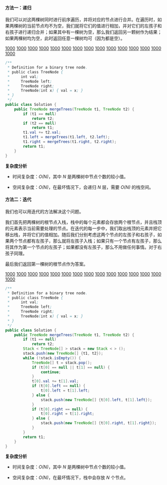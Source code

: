 #### 方法一：递归

我们可以对这两棵树同时进行前序遍历，并将对应的节点进行合并。在遍历时，如果两棵树的当前节点均不为空，我们就将它们的值进行相加，并对它们的左孩子和右孩子进行递归合并；如果其中有一棵树为空，那么我们返回另一颗树作为结果；如果两棵树均为空，此时返回任意一棵树均可（因为都是空）。

  [1000](https://pic.leetcode-cn.com/Figures/617/617_Merge_Trees_RecursionSlide1.PNG)  [1000](https://pic.leetcode-cn.com/Figures/617/617_Merge_Trees_RecursionSlide2.PNG)  [1000](https://pic.leetcode-cn.com/Figures/617/617_Merge_Trees_RecursionSlide3.PNG)  [1000](https://pic.leetcode-cn.com/Figures/617/617_Merge_Trees_RecursionSlide4.PNG)  [1000](https://pic.leetcode-cn.com/Figures/617/617_Merge_Trees_RecursionSlide5.PNG)  [1000](https://pic.leetcode-cn.com/Figures/617/617_Merge_Trees_RecursionSlide6.PNG)  [1000](https://pic.leetcode-cn.com/Figures/617/617_Merge_Trees_RecursionSlide7.PNG)  [1000](https://pic.leetcode-cn.com/Figures/617/617_Merge_Trees_RecursionSlide8.PNG)  [1000](https://pic.leetcode-cn.com/Figures/617/617_Merge_Trees_RecursionSlide9.PNG)  [1000](https://pic.leetcode-cn.com/Figures/617/617_Merge_Trees_RecursionSlide10.PNG)  [1000](https://pic.leetcode-cn.com/Figures/617/617_Merge_Trees_RecursionSlide11.PNG)  [1000](https://pic.leetcode-cn.com/Figures/617/617_Merge_Trees_RecursionSlide12.PNG)  [1000](https://pic.leetcode-cn.com/Figures/617/617_Merge_Trees_RecursionSlide13.PNG)  [1000](https://pic.leetcode-cn.com/Figures/617/617_Merge_Trees_RecursionSlide14.PNG)  [1000](https://pic.leetcode-cn.com/Figures/617/617_Merge_Trees_RecursionSlide15.PNG) 


```Java [sol1]
/**
 * Definition for a binary tree node.
 * public class TreeNode {
 *     int val;
 *     TreeNode left;
 *     TreeNode right;
 *     TreeNode(int x) { val = x; }
 * }
 */
public class Solution {
    public TreeNode mergeTrees(TreeNode t1, TreeNode t2) {
        if (t1 == null)
            return t2;
        if (t2 == null)
            return t1;
        t1.val += t2.val;
        t1.left = mergeTrees(t1.left, t2.left);
        t1.right = mergeTrees(t1.right, t2.right);
        return t1;
    }
}
```

**复杂度分析**

* 时间复杂度：*O(N)*，其中 *N* 是两棵树中节点个数的较小值。

* 空间复杂度：*O(N)*，在最坏情况下，会递归 *N* 层，需要 *O(N)* 的栈空间。

#### 方法二：迭代

我们也可以用迭代的方法解决这个问题。

我们首先把两棵树的根节点入栈，栈中的每个元素都会存放两个根节点，并且栈顶的元素表示当前需要处理的节点。在迭代的每一步中，我们取出栈顶的元素并把它移出栈，并将它们的值相加。随后我们分别考虑这两个节点的左孩子和右孩子，如果两个节点都有左孩子，那么就将左孩子入栈；如果只有一个节点有左孩子，那么将其作为第一个节点的左孩子；如果都没有左孩子，那么不用做任何事情。对于右孩子同理。

最后我们返回第一棵树的根节点作为答案。

  [1000](https://pic.leetcode-cn.com/Figures/617/617_Merge_Trees_StackSlide1.PNG)  [1000](https://pic.leetcode-cn.com/Figures/617/617_Merge_Trees_StackSlide2.PNG)  [1000](https://pic.leetcode-cn.com/Figures/617/617_Merge_Trees_StackSlide3.PNG)  [1000](https://pic.leetcode-cn.com/Figures/617/617_Merge_Trees_StackSlide4.PNG)  [1000](https://pic.leetcode-cn.com/Figures/617/617_Merge_Trees_StackSlide5.PNG)  [1000](https://pic.leetcode-cn.com/Figures/617/617_Merge_Trees_StackSlide6.PNG)  [1000](https://pic.leetcode-cn.com/Figures/617/617_Merge_Trees_StackSlide7.PNG)  [1000](https://pic.leetcode-cn.com/Figures/617/617_Merge_Trees_StackSlide8.PNG)  [1000](https://pic.leetcode-cn.com/Figures/617/617_Merge_Trees_StackSlide9.PNG)  [1000](https://pic.leetcode-cn.com/Figures/617/617_Merge_Trees_StackSlide10.PNG)  [1000](https://pic.leetcode-cn.com/Figures/617/617_Merge_Trees_StackSlide11.PNG)  [1000](https://pic.leetcode-cn.com/Figures/617/617_Merge_Trees_StackSlide12.PNG)  [1000](https://pic.leetcode-cn.com/Figures/617/617_Merge_Trees_StackSlide13.PNG)  [1000](https://pic.leetcode-cn.com/Figures/617/617_Merge_Trees_StackSlide14.PNG)  [1000](https://pic.leetcode-cn.com/Figures/617/617_Merge_Trees_StackSlide15.PNG) 

```Java [sol2]
/**
 * Definition for a binary tree node.
 * public class TreeNode {
 *     int val;
 *     TreeNode left;
 *     TreeNode right;
 *     TreeNode(int x) { val = x; }
 * }
 */
public class Solution {
    public TreeNode mergeTrees(TreeNode t1, TreeNode t2) {
        if (t1 == null)
            return t2;
        Stack < TreeNode[] > stack = new Stack < > ();
        stack.push(new TreeNode[] {t1, t2});
        while (!stack.isEmpty()) {
            TreeNode[] t = stack.pop();
            if (t[0] == null || t[1] == null) {
                continue;
            }
            t[0].val += t[1].val;
            if (t[0].left == null) {
                t[0].left = t[1].left;
            } else {
                stack.push(new TreeNode[] {t[0].left, t[1].left});
            }
            if (t[0].right == null) {
                t[0].right = t[1].right;
            } else {
                stack.push(new TreeNode[] {t[0].right, t[1].right});
            }
        }
        return t1;
    }
}
```

**复杂度分析**

* 时间复杂度：*O(N)*，其中 *N* 是两棵树中节点个数的较小值。

* 空间复杂度：*O(N)*，在最坏情况下，栈中会存放 *N* 个节点。